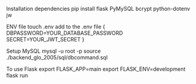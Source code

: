 Installation dependencies
pip install flask PyMySQL bcrypt python-dotenv jw

ENV file
touch .env
add to the .env file
{
    DBPASSWORD=YOUR_DATABASE_PASSWORD
    SECRET=YOUR_JWT_SECRET
}

Setup MySQL
mysql -u root -p
source ./backend_glo_2005/sql/dbcommand.sql

To use Flask
export FLASK_APP=main
export FLASK_ENV=development
flask run
